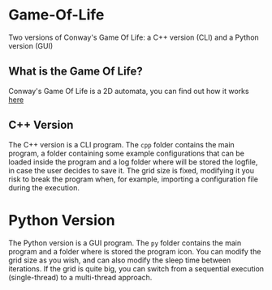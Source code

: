 # Game-Of-Life
Two versions of Conway's Game Of Life: a C++ version (CLI) and a Python version (GUI)

## What is the Game Of Life?
Conway's Game Of Life is a 2D automata, you can find out how it works [here](https://en.wikipedia.org/wiki/Conway%27s_Game_of_Life)

## C++ Version
The C++ version is a CLI program. The `cpp` folder contains the main program, a folder containing some example configurations that can be loaded inside the program and a log folder where will be stored the logfile, in case the user decides to save it. The grid size is fixed, modifying it you risk to break the program when, for example, importing a configuration file during the execution.

# Python Version
The Python version is a GUI program. The `py` folder contains the main program and a folder where is stored the program icon. You can modify the grid size as you wish, and can also modify the sleep time between iterations. If the grid is quite big, you can switch from a sequential execution (single-thread) to a multi-thread approach.
